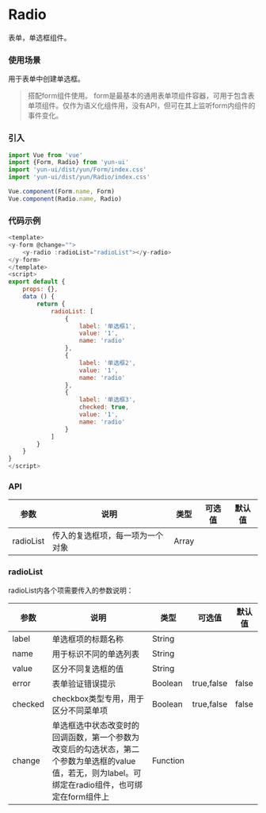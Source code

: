 # Radio

表单，单选框组件。

### 使用场景

用于表单中创建单选框。

> 搭配form组件使用。
> form是最基本的通用表单项组件容器，可用于包含表单项组件。仅作为语义化组件用，没有API，但可在其上监听form内组件的事件变化。

### 引入

``` javascript
import Vue from 'vue'
import {Form, Radio} from 'yun-ui'
import 'yun-ui/dist/yun/Form/index.css'
import 'yun-ui/dist/yun/Radio/index.css'

Vue.component(Form.name, Form)
Vue.component(Radio.name, Radio)
```

### 代码示例

``` javascript
<template>
<y-form @change="">
    <y-radio :radioList="radioList"></y-radio>
</y-form>
</template>
<script>
export default {
    props: {},
    data () {
        return {
            radioList: [
                {
                    label: '单选框1',
                    value: '1',
                    name: 'radio'
                },
                {
                    label: '单选框2',
                    value: '1',
                    name: 'radio'
                },
                {
                    label: '单选框3',
                    checked: true,
                    value: '1',
                    name: 'radio'
                }
            ]
        }
    }
}
</script>
```

### API

|      参数      |    说明    |    类型    |       可选值    |      默认值   |
|     ----      |   ----     |   ----    |      ----      |     ----     |
|radioList|   传入的复选框项，每一项为一个对象  |   Array  |  |       |


### radioList

radioList内各个项需要传入的参数说明：

|      参数     |     说明        |    类型    |       可选值    |      默认值   |
|     ----     |     ----     |   ----    |      ----      |     ----     |
|     label    | 单选框项的标题名称  |   String  |              |              |
|     name    | 用于标识不同的单选列表  |   String  |              |              |
|     value     |  区分不同复选框的值         |   String  |             |               |
|    error  | 表单验证错误提示    |   Boolean  | true,false | false |
|    checked  | checkbox类型专用，用于区分不同菜单项  |   Boolean |  true,false  | false |
|    change   | 单选框选中状态改变时的回调函数，第一个参数为改变后的勾选状态，第二个参数为单选框的value值，若无，则为label。可绑定在radio组件，也可绑定在form组件上|   Function |  |  |
